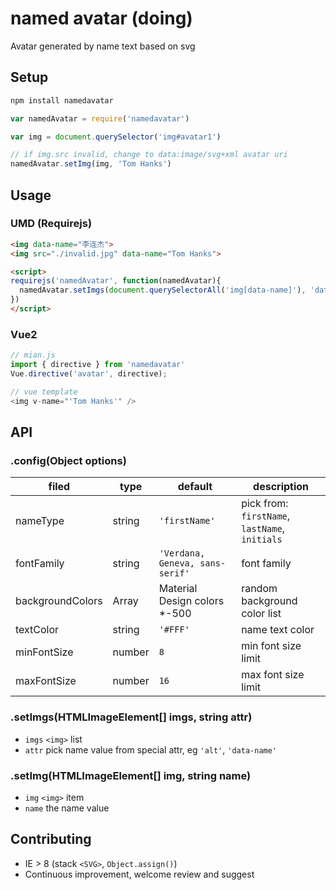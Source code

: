 # named avatar (doing)

Avatar generated by name text based on svg

## Setup

```bash
npm install namedavatar
```

```javascript
var namedAvatar = require('namedavatar')

var img = document.querySelector('img#avatar1')

// if img.src invalid, change to data:image/svg+xml avatar uri
namedAvatar.setImg(img, 'Tom Hanks')
```

## Usage

### UMD (Requirejs)

```html
<img data-name="李连杰">
<img src="./invalid.jpg" data-name="Tom Hanks">

<script>
requirejs('namedAvatar', function(namedAvatar){
  namedAvatar.setImgs(document.querySelectorAll('img[data-name]'), 'data-name')
})
</script>
```

### Vue2

```javascript
// mian.js
import { directive } from 'namedavatar'
Vue.directive('avatar', directive);

// vue template
<img v-name="'Tom Hanks'" />
```

## API

### .config(Object options)

| filed    | type   | default | description      |
| -------- | ------ | ------- | ---------------- |
| nameType | string | `'firstName'` | pick from: `firstName`, `lastName`, `initials` |
| fontFamily | string | `'Verdana, Geneva, sans-serif'` | font family |
| backgroundColors | Array | Material Design colors *-500 | random background color list |
| textColor | string | `'#FFF'` | name text color |
| minFontSize | number | `8` | min font size limit |
| maxFontSize | number | `16` | max font size limit |

### .setImgs(HTMLImageElement[] imgs, string attr)

- `imgs` `<img>` list
- `attr` pick name value from special attr, eg `'alt'`, `'data-name'`

### .setImg(HTMLImageElement[] img, string name)

- `img` `<img>` item
- `name` the name value

## Contributing

- IE > 8 (stack `<SVG>`, `Object.assign()`)
- Continuous improvement, welcome review and suggest
